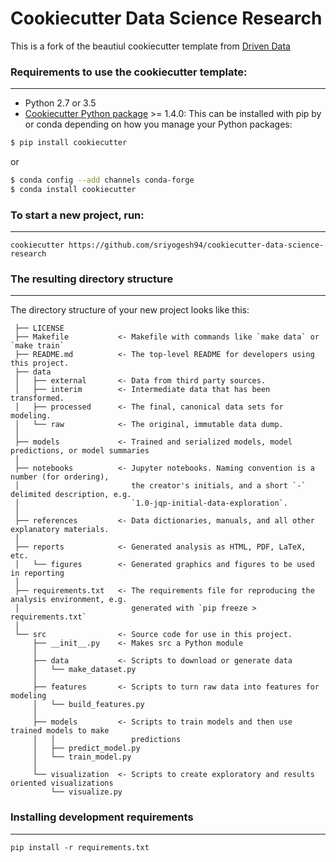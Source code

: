 # Cookiecutter Data Science Research

This is a fork of the beautiul cookiecutter template from [Driven Data](http://drivendata.github.io/cookiecutter-data-science/)


### Requirements to use the cookiecutter template:
-----------
 - Python 2.7 or 3.5
 - [Cookiecutter Python package](http://cookiecutter.readthedocs.org/en/latest/installation.html) >= 1.4.0: This can be installed with pip by or conda depending on how you manage your Python packages:

``` bash
$ pip install cookiecutter
```

or

``` bash
$ conda config --add channels conda-forge
$ conda install cookiecutter
```


### To start a new project, run:
------------

    cookiecutter https://github.com/sriyogesh94/cookiecutter-data-science-research


### The resulting directory structure
------------

The directory structure of your new project looks like this: 

```
 ├── LICENSE
 ├── Makefile           <- Makefile with commands like `make data` or `make train`
 ├── README.md          <- The top-level README for developers using this project.
 ├── data
 │   ├── external       <- Data from third party sources.
 │   ├── interim        <- Intermediate data that has been transformed.
 │   ├── processed      <- The final, canonical data sets for modeling.
 │   └── raw            <- The original, immutable data dump.
 │
 ├── models             <- Trained and serialized models, model predictions, or model summaries
 │
 ├── notebooks          <- Jupyter notebooks. Naming convention is a number (for ordering),
 │                         the creator's initials, and a short `-` delimited description, e.g.
 │                         `1.0-jqp-initial-data-exploration`.
 │
 ├── references         <- Data dictionaries, manuals, and all other explanatory materials.
 │
 ├── reports            <- Generated analysis as HTML, PDF, LaTeX, etc.
 │   └── figures        <- Generated graphics and figures to be used in reporting
 │
 ├── requirements.txt   <- The requirements file for reproducing the analysis environment, e.g.
 │                         generated with `pip freeze > requirements.txt`
 │
 └── src                <- Source code for use in this project.
     ├── __init__.py    <- Makes src a Python module
     │
     ├── data           <- Scripts to download or generate data
     │   └── make_dataset.py
     │
     ├── features       <- Scripts to turn raw data into features for modeling
     │   └── build_features.py
     │
     ├── models         <- Scripts to train models and then use trained models to make
     │   │                 predictions
     │   ├── predict_model.py
     │   └── train_model.py
     │
     └── visualization  <- Scripts to create exploratory and results oriented visualizations
         └── visualize.py

```

### Installing development requirements
------------

    pip install -r requirements.txt
